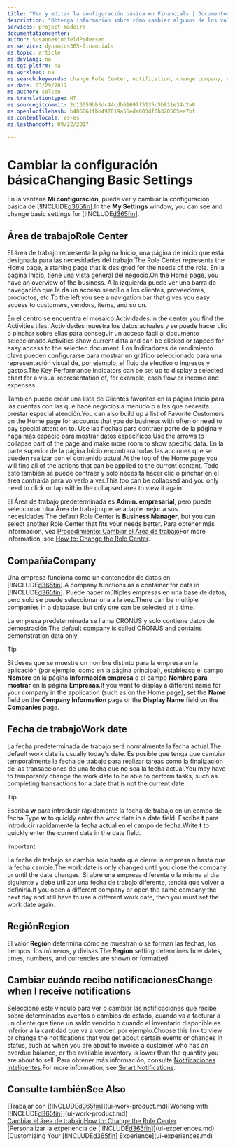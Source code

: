 ```yaml
---
title: "Ver y editar la configuración básica en Financials | Documentos de Microsoft"
description: "Obtenga información sobre cómo cambiar algunos de los valores básicos en Financials, por ejemplo, el área de trabajo, la empresa o la fecha de trabajo."
services: project-madeira
documentationcenter: 
author: SusanneWindfeldPedersen
ms.service: dynamics365-financials
ms.topic: article
ms.devlang: na
ms.tgt_pltfrm: na
ms.workload: na
ms.search.keywords: change Role Center, notification, change company, change work date
ms.date: 03/29/2017
ms.author: solsen
ms.translationtype: HT
ms.sourcegitcommit: 2c13559bb3dc44cdb61697f5135c5b931e34d2a8
ms.openlocfilehash: b486061fbb497019a56eda803df0b320565ea7bf
ms.contentlocale: es-es
ms.lasthandoff: 09/22/2017

---
```

# <a name="changing-basic-settings"></a><span data-ttu-id="81dcb-103">Cambiar la configuración básica</span><span class="sxs-lookup"><span data-stu-id="81dcb-103">Changing Basic Settings</span></span>
<span data-ttu-id="81dcb-104">En la ventana **Mi configuración**, puede ver y cambiar la configuración básica de [!INCLUDE[d365fin](includes/d365fin_md.md)].</span><span class="sxs-lookup"><span data-stu-id="81dcb-104">In the **My Settings** window, you can see and change basic settings for [!INCLUDE[d365fin](includes/d365fin_md.md)].</span></span>  

## <a name="role-center"></a><span data-ttu-id="81dcb-105">Área de trabajo</span><span class="sxs-lookup"><span data-stu-id="81dcb-105">Role Center</span></span>
<span data-ttu-id="81dcb-106">El área de trabajo representa la página Inicio, una página de inicio que está designada para las necesidades del trabajo.</span><span class="sxs-lookup"><span data-stu-id="81dcb-106">The Role Center represents the Home page, a starting page that is designed for the needs of the role.</span></span> <span data-ttu-id="81dcb-107">En la página Inicio, tiene una vista general del negocio.</span><span class="sxs-lookup"><span data-stu-id="81dcb-107">On the Home page, you have an overview of the business.</span></span> <span data-ttu-id="81dcb-108">A la izquierda puede ver una barra de navegación que le da un acceso sencillo a los clientes, proveedores, productos, etc.</span><span class="sxs-lookup"><span data-stu-id="81dcb-108">To the left you see a navigation bar that gives you easy access to customers, vendors, items, and so on.</span></span>

<span data-ttu-id="81dcb-109">En el centro se encuentra el mosaico Actividades.</span><span class="sxs-lookup"><span data-stu-id="81dcb-109">In the center you find the Activities tiles.</span></span> <span data-ttu-id="81dcb-110">Actividades muestra los datos actuales y se puede hacer clic o pinchar sobre ellas para conseguir un acceso fácil al documento seleccionado.</span><span class="sxs-lookup"><span data-stu-id="81dcb-110">Activities show current data and can be clicked or tapped for easy access to the selected document.</span></span> <span data-ttu-id="81dcb-111">Los Indicadores de rendimiento clave pueden configurarse para mostrar un gráfico seleccionado para una representación visual de, por ejemplo, el flujo de efectivo o ingresos y gastos.</span><span class="sxs-lookup"><span data-stu-id="81dcb-111">The Key Performance Indicators can be set up to display a selected chart for a visual representation of, for example, cash flow or income and expenses.</span></span>

<span data-ttu-id="81dcb-112">También puede crear una lista de Clientes favoritos en la página Inicio para las cuentas con las que hace negocios a menudo o a las que necesita prestar especial atención.</span><span class="sxs-lookup"><span data-stu-id="81dcb-112">You can also build up a list of Favorite Customers on the Home page for accounts that you do business with often or need to pay special attention to.</span></span> <span data-ttu-id="81dcb-113">Use las flechas para contraer parte de la página y haga más espacio para mostrar datos específicos.</span><span class="sxs-lookup"><span data-stu-id="81dcb-113">Use the arrows to collapse part of the page and make more room to show specific data.</span></span> <span data-ttu-id="81dcb-114">En la parte superior de la página Inicio encontrará todas las acciones que se pueden realizar con el contenido actual.</span><span class="sxs-lookup"><span data-stu-id="81dcb-114">At the top of the Home page you will find all of the actions that can be applied to the current content.</span></span> <span data-ttu-id="81dcb-115">Todo esto también se puede contraer y solo necesita hacer clic o pinchar en el área contraída para volverlo a ver.</span><span class="sxs-lookup"><span data-stu-id="81dcb-115">This too can be collapsed and you only need to click or tap within the collapsed area to view it again.</span></span>

<span data-ttu-id="81dcb-116">El Área de trabajo predeterminada es **Admin. empresarial**, pero puede seleccionar otra Área de trabajo que se adapte mejor a sus necesidades.</span><span class="sxs-lookup"><span data-stu-id="81dcb-116">The default Role Center is **Business Manager**, but you can select another Role Center that fits your needs better.</span></span> <span data-ttu-id="81dcb-117">Para obtener más información, vea [Procedimiento: Cambiar el Área de trabajo](change-role.md)</span><span class="sxs-lookup"><span data-stu-id="81dcb-117">For more information, see [How to: Change the Role Center](change-role.md).</span></span>

## <a name="company"></a><span data-ttu-id="81dcb-118">Compañía</span><span class="sxs-lookup"><span data-stu-id="81dcb-118">Company</span></span>
<span data-ttu-id="81dcb-119">Una empresa funciona como un contenedor de datos en [!INCLUDE[d365fin](includes/d365fin_md.md)].</span><span class="sxs-lookup"><span data-stu-id="81dcb-119">A company functions as a container for data in [!INCLUDE[d365fin](includes/d365fin_md.md)].</span></span> <span data-ttu-id="81dcb-120">Puede haber múltiples empresas en una base de datos, pero solo se puede seleccionar una a la vez.</span><span class="sxs-lookup"><span data-stu-id="81dcb-120">There can be multiple companies in a database, but only one can be selected at a time.</span></span>

<span data-ttu-id="81dcb-121">La empresa predeterminada se llama CRONUS y solo contiene datos de demostración.</span><span class="sxs-lookup"><span data-stu-id="81dcb-121">The default company is called CRONUS and contains demonstration data only.</span></span>

> [!TIP]  
>   <span data-ttu-id="81dcb-122">Si desea que se muestre un nombre distinto para la empresa en la aplicación (por ejemplo, como en la página principal), establezca el campo **Nombre** en la página **Información empresa** o el campo **Nombre para mostrar** en la página **Empresas**.</span><span class="sxs-lookup"><span data-stu-id="81dcb-122">If you want to display a different name for your company in the application (such as on the Home page), set the **Name** field on the **Company Information** page or the **Display Name** field on the **Companies** page.</span></span>  

## <a name="work-date"></a><span data-ttu-id="81dcb-123">Fecha de trabajo</span><span class="sxs-lookup"><span data-stu-id="81dcb-123">Work date</span></span>
<span data-ttu-id="81dcb-124">La fecha predeterminada de trabajo será normalmente la fecha actual.</span><span class="sxs-lookup"><span data-stu-id="81dcb-124">The default work date is usually today's date.</span></span> <span data-ttu-id="81dcb-125">Es posible que tenga que cambiar temporalmente la fecha de trabajo para realizar tareas como la finalización de las transacciones de una fecha que no sea la fecha actual.</span><span class="sxs-lookup"><span data-stu-id="81dcb-125">You may have to temporarily change the work date to be able to perform tasks, such as completing transactions for a date that is not the current date.</span></span>

> [!TIP]  
>   <span data-ttu-id="81dcb-126">Escriba **w** para introducir rápidamente la fecha de trabajo en un campo de fecha.</span><span class="sxs-lookup"><span data-stu-id="81dcb-126">Type **w** to quickly enter the work date in a date field.</span></span> <span data-ttu-id="81dcb-127">Escriba **t** para introducir rápidamente la fecha actual en el campo de fecha.</span><span class="sxs-lookup"><span data-stu-id="81dcb-127">Write **t** to quickly enter the current date in the date field.</span></span>

> [!IMPORTANT]  
>   <span data-ttu-id="81dcb-128">La fecha de trabajo se cambia solo hasta que cierre la empresa o hasta que la fecha cambie.</span><span class="sxs-lookup"><span data-stu-id="81dcb-128">The work date is only changed until you close the company or until the date changes.</span></span> <span data-ttu-id="81dcb-129">Si abre una empresa diferente o la misma al día siguiente y debe utilizar una fecha de trabajo diferente, tendrá que volver a definirla.</span><span class="sxs-lookup"><span data-stu-id="81dcb-129">If you open a different company or open the same company the next day and still have to use a different work date, then you must set the work date again.</span></span>

## <a name="region"></a><span data-ttu-id="81dcb-130">Región</span><span class="sxs-lookup"><span data-stu-id="81dcb-130">Region</span></span>
<span data-ttu-id="81dcb-131">El valor **Región** determina cómo se muestran o se forman las fechas, los tiempos, los números, y divisas.</span><span class="sxs-lookup"><span data-stu-id="81dcb-131">The **Region** setting determines how dates, times, numbers, and currencies are shown or formatted.</span></span>   

## <a name="change-when-i-receive-notifications"></a><span data-ttu-id="81dcb-132">Cambiar cuándo recibo notificaciones</span><span class="sxs-lookup"><span data-stu-id="81dcb-132">Change when I receive notifications</span></span>
<span data-ttu-id="81dcb-133">Seleccione este vínculo para ver o cambiar las notificaciones que recibe sobre determinados eventos o cambios de estado, cuando va a facturar a un cliente que tiene un saldo vencido o cuando el inventario disponible es inferior a la cantidad que va a vender, por ejemplo.</span><span class="sxs-lookup"><span data-stu-id="81dcb-133">Choose this link to view or change the notifications that you get about certain events or changes in status, such as when you are about to invoice a customer who has an overdue balance, or the available inventory is lower than the quantity you are about to sell.</span></span> <span data-ttu-id="81dcb-134">Para obtener más información, consulte [Notificaciones inteligentes](ui-smart-notifications.md).</span><span class="sxs-lookup"><span data-stu-id="81dcb-134">For more information, see [Smart Notifications](ui-smart-notifications.md).</span></span>

## <a name="see-also"></a><span data-ttu-id="81dcb-135">Consulte también</span><span class="sxs-lookup"><span data-stu-id="81dcb-135">See Also</span></span>
<span data-ttu-id="81dcb-136">[Trabajar con [!INCLUDE[d365fin](includes/d365fin_md.md)]](ui-work-product.md)</span><span class="sxs-lookup"><span data-stu-id="81dcb-136">[Working with [!INCLUDE[d365fin](includes/d365fin_md.md)]](ui-work-product.md)</span></span>  
[<span data-ttu-id="81dcb-137">Cambiar el área de trabajo</span><span class="sxs-lookup"><span data-stu-id="81dcb-137">How to: Change the Role Center</span></span>](change-role.md)  
<span data-ttu-id="81dcb-138">[Personalizar la experiencia de [!INCLUDE[d365fin](includes/d365fin_md.md)]](ui-experiences.md)</span><span class="sxs-lookup"><span data-stu-id="81dcb-138">[Customizing Your [!INCLUDE[d365fin](includes/d365fin_md.md)] Experience](ui-experiences.md)</span></span>  

